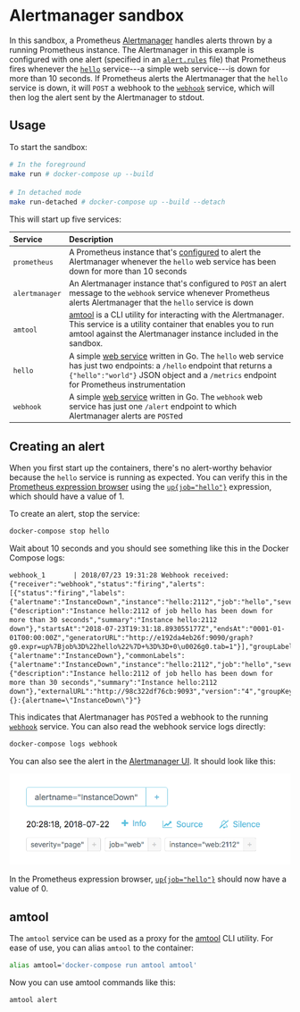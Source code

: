 # Alertmanager sandbox

In this sandbox, a Prometheus [Alertmanager](https://github.com/prometheus/alertmanager) handles alerts thrown by a running Prometheus instance. The Alertmanager in this example is configured with one alert (specified in an [`alert.rules`](./prometheus/alert.rules) file) that Prometheus fires whenever the [`hello`](./hello/main.go) service---a simple web service---is down for more than 10 seconds. If Prometheus alerts the Alertmanager that the `hello` service is down, it will `POST` a webhook to the [`webhook`](./webhook/main.go) service, which will then log the alert sent by the Alertmanager to stdout.

## Usage

To start the sandbox:

```bash
# In the foreground
make run # docker-compose up --build

# In detached mode
make run-detached # docker-compose up --build --detach
```

This will start up five services:

Service | Description
:-------|:-----------
`prometheus` | A Prometheus instance that's [configured](./prometheus/alert.rules) to alert the Alertmanager whenever the `hello` web service has been down for more than 10 seconds
`alertmanager` | An Alertmanager instance that's configured to `POST` an alert message to the `webhook` service whenever Prometheus alerts Alertmanager that the `hello` service is down
`amtool` | [amtool](https://github.com/prometheus/alertmanager#amtool) is a CLI utility for interacting with the Alertmanager. This service is a utility container that enables you to run amtool against the Alertmanager instance included in the sandbox.
`hello` | A simple [web service](./hello/main.go) written in Go. The `hello` web service has just two endpoints: a `/hello` endpoint that returns a `{"hello":"world"}` JSON object and a `/metrics` endpoint for Prometheus instrumentation
`webhook` | A simple [web service](./webhook/main.go) written in Go. The `webhook` web service has just one `/alert` endpoint to which Alertmanager alerts are `POST`ed

## Creating an alert

When you first start up the containers, there's no alert-worthy behavior because the `hello` service is running as expected. You can verify this in the [Prometheus expression browser](http://localhost:9090/graph) using the [`up{job="hello"}`](http://localhost:9090/graph?g0.range_input=1h&g0.expr=up%7Bjob%3D%22hello%22%7D&g0.tab=1) expression, which should have a value of 1.

To create an alert, stop the service:

```bash
docker-compose stop hello
```

Wait about 10 seconds and you should see something like this in the Docker Compose logs:

```
webhook_1       | 2018/07/23 19:31:28 Webhook received: {"receiver":"webhook","status":"firing","alerts":[{"status":"firing","labels":{"alertname":"InstanceDown","instance":"hello:2112","job":"hello","severity":"page"},"annotations":{"description":"Instance hello:2112 of job hello has been down for more than 30 seconds","summary":"Instance hello:2112 down"},"startsAt":"2018-07-23T19:31:18.893055177Z","endsAt":"0001-01-01T00:00:00Z","generatorURL":"http://e192da4eb26f:9090/graph?g0.expr=up%7Bjob%3D%22hello%22%7D+%3D%3D+0\u0026g0.tab=1"}],"groupLabels":{"alertname":"InstanceDown"},"commonLabels":{"alertname":"InstanceDown","instance":"hello:2112","job":"hello","severity":"page"},"commonAnnotations":{"description":"Instance hello:2112 of job hello has been down for more than 30 seconds","summary":"Instance hello:2112 down"},"externalURL":"http://98c322df76cb:9093","version":"4","groupKey":"{}:{alertname=\"InstanceDown\"}"}
```

This indicates that Alertmanager has `POST`ed a webhook to the running [`webhook`](./webhook/main.go) service. You can also read the webhook service logs directly:

```bash
docker-compose logs webhook
```

You can also see the alert in the [Alertmanager UI](http://localhost:9093/#/alerts). It should look like this:

![Alertmanager alert](./alert.png)

In the Prometheus expression browser, [`up{job="hello"}`](http://localhost:9090/graph?g0.range_input=1h&g0.expr=up%7Bjob%3D%22hello%22%7D&g0.tab=1) should now have a value of 0.

## amtool

The `amtool` service can be used as a proxy for the [amtool](https://github.com/prometheus/alertmanager#amtool) CLI utility. For ease of use, you can alias `amtool` to the container:

```bash
alias amtool='docker-compose run amtool amtool'
```

Now you can use amtool commands like this:

```bash
amtool alert
```